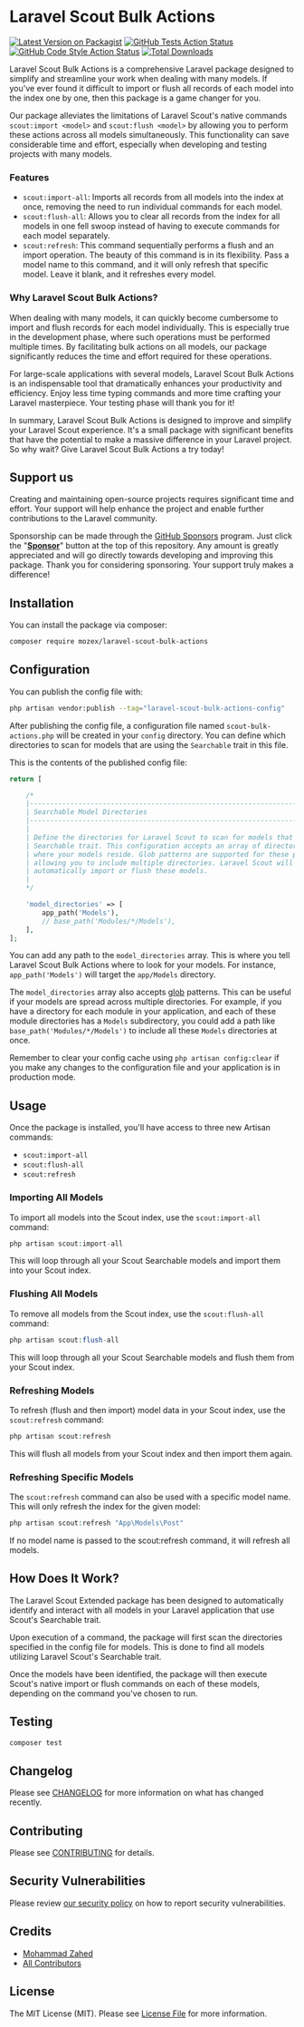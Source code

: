 # Laravel Scout Bulk Actions

[![Latest Version on Packagist](https://img.shields.io/packagist/v/mozex/laravel-scout-bulk-actions.svg?style=flat-square)](https://packagist.org/packages/mozex/laravel-scout-bulk-actions)
[![GitHub Tests Action Status](https://img.shields.io/github/actions/workflow/status/mozex/laravel-scout-bulk-actions/run-tests.yml?branch=main&label=tests&style=flat-square)](https://github.com/mozex/laravel-scout-bulk-actions/actions?query=workflow%3Arun-tests+branch%3Amain)
[![GitHub Code Style Action Status](https://img.shields.io/github/actions/workflow/status/mozex/laravel-scout-bulk-actions/fix-php-code-style-issues.yml?branch=main&label=code%20style&style=flat-square)](https://github.com/mozex/laravel-scout-bulk-actions/actions?query=workflow%3A"Fix+PHP+code+style+issues"+branch%3Amain)
[![Total Downloads](https://img.shields.io/packagist/dt/mozex/laravel-scout-bulk-actions.svg?style=flat-square)](https://packagist.org/packages/mozex/laravel-scout-bulk-actions)

Laravel Scout Bulk Actions is a comprehensive Laravel package designed to simplify and streamline your work when dealing with many models. If you've ever found it difficult to import or flush all records of each model into the index one by one, then this package is a game changer for you.

Our package alleviates the limitations of Laravel Scout's native commands `scout:import <model>` and `scout:flush <model>` by allowing you to perform these actions across all models simultaneously. This functionality can save considerable time and effort, especially when developing and testing projects with many models.

### Features

- `scout:import-all`: Imports all records from all models into the index at once, removing the need to run individual
commands for each model.
- `scout:flush-all`: Allows you to clear all records from the index for all models in one fell swoop instead of having to execute commands for each model separately.
- `scout:refresh`: This command sequentially performs a flush and an import operation. The beauty of this command is in its flexibility. Pass a model name to this command, and it will only refresh that specific model. Leave it blank, and it refreshes every model.

### Why Laravel Scout Bulk Actions?

When dealing with many models, it can quickly become cumbersome to import and flush records for each model individually. This is especially true in the development phase, where such operations must be performed
multiple times. By facilitating bulk actions on all models, our package significantly reduces the time and effort
required for these operations.

For large-scale applications with several models, Laravel Scout Bulk Actions is an indispensable tool that dramatically enhances your productivity and efficiency. Enjoy less time typing commands and more time crafting your Laravel masterpiece. Your testing phase will thank you for it!

In summary, Laravel Scout Bulk Actions is designed to improve and simplify your Laravel Scout experience. It's a small package with significant benefits that have the potential to make a massive difference in your Laravel project. So why wait? Give Laravel Scout Bulk Actions a try today!

## Support us

Creating and maintaining open-source projects requires significant time and effort. Your support will help enhance the project and enable further contributions to the Laravel community.

Sponsorship can be made through the [GitHub Sponsors](https://github.com/sponsors/mozex) program. Just click the "**[Sponsor](https://github.com/sponsors/mozex)**" button at the top of this repository. Any amount is greatly appreciated and will go directly towards developing and improving this package.
Thank you for considering sponsoring. Your support truly makes a difference!

## Installation

You can install the package via composer:

```bash
composer require mozex/laravel-scout-bulk-actions
```

## Configuration

You can publish the config file with:

```bash
php artisan vendor:publish --tag="laravel-scout-bulk-actions-config"
```

After publishing the config file, a configuration file named `scout-bulk-actions.php` will be created in your `config`
directory. You can define which directories to scan for models that are using the `Searchable` trait in this file.

This is the contents of the published config file:

```php
return [

    /*
    |--------------------------------------------------------------------------
    | Searchable Model Directories
    |--------------------------------------------------------------------------
    |
    | Define the directories for Laravel Scout to scan for models that use the
    | Searchable trait. This configuration accepts an array of directory paths
    | where your models reside. Glob patterns are supported for these paths,
    | allowing you to include multiple directories. Laravel Scout will
    | automatically import or flush these models.
    |
    */

    'model_directories' => [
        app_path('Models'),
        // base_path('Modules/*/Models'),
    ],
];
```

You can add any path to the `model_directories` array. This is where you tell Laravel Scout Bulk Actions where to look for your models. For instance, `app_path('Models')` will target the `app/Models` directory.

The `model_directories` array also accepts [glob](https://www.php.net/manual/en/function.glob.php) patterns. This can be useful if your models are spread across multiple directories. For example, if you have a directory for each module in your application, and each of these module directories has a `Models` subdirectory, you could add a path like `base_path('Modules/*/Models')` to include all these `Models` directories at once.

Remember to clear your config cache using `php artisan config:clear` if you make any changes to the configuration file and
your application is in production mode.

## Usage

Once the package is installed, you'll have access to three new Artisan commands:

- `scout:import-all`
- `scout:flush-all`
- `scout:refresh`

### Importing All Models

To import all models into the Scout index, use the `scout:import-all` command:

```php
php artisan scout:import-all
```

This will loop through all your Scout Searchable models and import them into your Scout index.

### Flushing All Models

To remove all models from the Scout index, use the `scout:flush-all` command:

```php
php artisan scout:flush-all
```

This will loop through all your Scout Searchable models and flush them from your Scout index.

### Refreshing Models

To refresh (flush and then import) model data in your Scout index, use the `scout:refresh` command:

```php
php artisan scout:refresh
```

This will flush all models from your Scout index and then import them again.

### Refreshing Specific Models

The `scout:refresh` command can also be used with a specific model name. This will only refresh the index for the given
model:

```php
php artisan scout:refresh "App\Models\Post"
```

If no model name is passed to the scout:refresh command, it will refresh all models.

## How Does It Work?

The Laravel Scout Extended package has been designed to automatically identify and interact with all models in your
Laravel application that use Scout's Searchable trait.

Upon execution of a command, the package will first scan the directories specified in the config file for models. This
is done to find all models utilizing Laravel Scout's Searchable trait.

Once the models have been identified, the package will then execute Scout's native import or flush commands on each of
these models, depending on the command you've chosen to run.


## Testing

```bash
composer test
```

## Changelog

Please see [CHANGELOG](CHANGELOG.md) for more information on what has changed recently.

## Contributing

Please see [CONTRIBUTING](CONTRIBUTING.md) for details.

## Security Vulnerabilities

Please review [our security policy](../../security/policy) on how to report security vulnerabilities.

## Credits

- [Mohammad Zahed](https://github.com/mozex)
- [All Contributors](../../contributors)

## License

The MIT License (MIT). Please see [License File](LICENSE.md) for more information.

